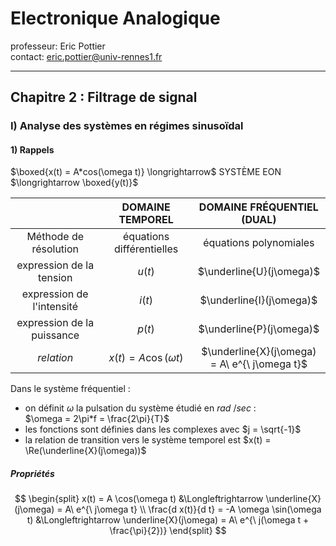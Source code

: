 # Electronique Analogique

professeur: Eric Pottier  
contact: eric.pottier@univ-rennes1.fr
___

## Chapitre 2 : Filtrage de signal

### I) Analyse des systèmes en régimes sinusoïdal

#### 1) Rappels

$\boxed{x(t) = A*cos(\omega t)} \longrightarrow$ SYSTÈME EON $\longrightarrow \boxed{y(t)}$

|                            | DOMAINE TEMPOREL          | DOMAINE FRÉQUENTIEL (DUAL)                    |
|:--------------------------:|:-------------------------:|:---------------------------------------------:|
| Méthode de résolution      | équations différentielles | équations polynomiales                        |
| expression de la tension   | $u(t)$                    | $\underline{U}(j\omega)$                      |
| expression de l'intensité  | $i(t)$                    | $\underline{I}(j\omega)$                      |
| expression de la puissance | $p(t)$                    | $\underline{P}(j\omega)$                      |
| _relation_                 | $x(t) = A\cos(\omega t)$  | $\underline{X}(j\omega) = A\ e^{\ j\omega t}$ |

Dans le système fréquentiel :

* on définit $\omega$ la pulsation du système étudié en $rad\ / sec$ :  
  $\omega = 2\pi*f = \frac{2\pi}{T}$
* les fonctions sont définies dans les complexes avec $j = \sqrt{-1}$
* la relation de transition vers le système temporel est $x(t) = \Re(\underline{X}(j\omega))$

##### Propriétés

$$
\begin{split}
    x(t) = A \cos(\omega t) &\Longleftrightarrow \underline{X}(j\omega) = A\ e^{\ j\omega t} \\
    \frac{d x(t)}{d t} = -A \omega \sin(\omega t) &\Longleftrightarrow \underline{X}(j\omega) = A\ e^{\ j(\omega t + \frac{\pi}{2})}
\end{split}
$$
